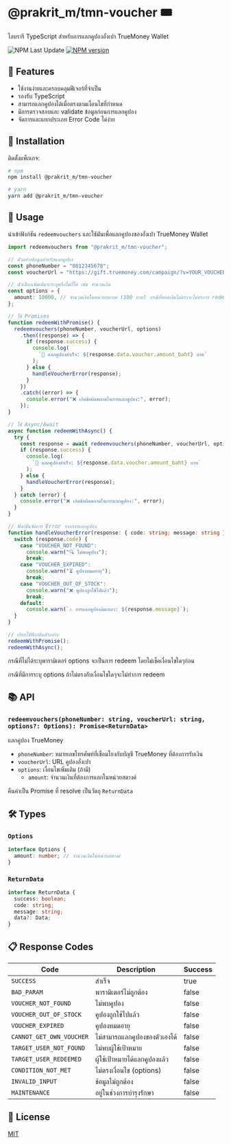 # @prakrit_m/tmn-voucher 🎟️

ไลบรารี TypeScript สำหรับการแลกคูปองอั่งเปา TrueMoney Wallet

![NPM Last Update](https://img.shields.io/npm/last-update/%40prakrit_m%2Ftmn-voucher)
[![NPM version](https://img.shields.io/npm/v/@prakrit_m/tmn-voucher.svg?style=flat)](https://www.npmjs.org/package/@prakrit_m/tmn-voucher)

## 🌟 Features

- ใช้งานง่ายและครอบคลุมฟีเจอร์ที่จำเป็น
- รองรับ TypeScript
- สามารถแลกคูปองได้เมื่อตรงตามเงื่อนไขที่กำหนด
- มีการตรวจสอบและ validate ข้อมูลก่อนการแลกคูปอง
- จัดการและแยกประเภท Error Code ได่ง่าย

## 🚀 Installation

ติดตั้งแพ็กเกจ:

```bash
# npm
npm install @prakrit_m/tmn-voucher

# yarn
yarn add @prakrit_m/tmn-voucher
```

## 📖 Usage

นำเข้าฟังก์ชัน `redeemvouchers` และใช้มันเพื่อแลกคูปองซองอั่งเปา TrueMoney Wallet

```typescript
import redeemvouchers from "@prakrit_m/tmn-voucher";

// ตัวอย่างข้อมูลสำหรับแลกคูปอง
const phoneNumber = "0812345678";
const voucherUrl = "https://gift.truemoney.com/campaign/?v=YOUR_VOUCHER_CODE";

// ตัวเลือกเพิ่มเติมจะระบุหรือไม่ก็ได้ เช่น จำนวนเงิน
const options = {
  amount: 10000, // จำนวนเงินในหน่วยสตางค์ (100 บาท) กรณีที่ยอดเงินไม่ตรงจะไม่ทำการ redeem
};

// ใช้ Promises
function redeemWithPromise() {
  redeemvouchers(phoneNumber, voucherUrl, options)
    .then((response) => {
      if (response.success) {
        console.log(
          `🎉 แลกคูปองสำเร็จ: ${response.data.voucher.amount_baht} บาท`
        );
      } else {
        handleVoucherError(response);
      }
    })
    .catch((error) => {
      console.error("❌ เกิดข้อผิดพลาดในการแลกคูปอง:", error);
    });
}

// ใช้ Async/Await
async function redeemWithAsync() {
  try {
    const response = await redeemvouchers(phoneNumber, voucherUrl, options);
    if (response.success) {
      console.log(
        `🎉 แลกคูปองสำเร็จ: ${response.data.voucher.amount_baht} บาท`
      );
    } else {
      handleVoucherError(response);
    }
  } catch (error) {
    console.error("❌ เกิดข้อผิดพลาดในการแลกคูปอง:", error);
  }
}

// ฟังก์ชันจัดการ Error จากการแลกคูปอง
function handleVoucherError(response: { code: string; message: string }) {
  switch (response.code) {
    case "VOUCHER_NOT_FOUND":
      console.warn("🔍 ไม่พบคูปอง");
      break;
    case "VOUCHER_EXPIRED":
      console.warn("⏳ คูปองหมดอายุ");
      break;
    case "VOUCHER_OUT_OF_STOCK":
      console.warn("❌ คูปองถูกใช้ไปแล้ว");
      break;
    default:
      console.warn(`⚠️ การแลกคูปองล้มเหลว: ${response.message}`);
  }
}

// เรียกใช้ฟังก์ชันตัวอย่าง
redeemWithPromise();
redeemWithAsync();
```

กรณีที่ไม่ได้ระบุพารามิเตอร์ options จะเป็นการ redeem โดยไม่เช็คเงื่อนไขใดๆก่อน

กรณีที่มีการระบุ options ถ้าไม่ตรงกับเงื่อนไขใดๆจะไม่ทำการ redeem

## 📚 API

### `redeemvouchers(phoneNumber: string, voucherUrl: string, options?: Options): Promise<ReturnData>`

แลกคูปอง TrueMoney

- `phoneNumber`: หมายเลขโทรศัพท์ที่เชื่อมโยงกับบัญชี TrueMoney ที่ต้องการรับเงิน
- `voucherUrl`: URL คูปองอั่งเปา
- `options`: เงื่อนไขเพิ่มเติม (ถ้ามี)
  - `amount`: จำนวนเงินที่ต้องการแลกในหน่วยสตางค์

คืนค่าเป็น Promise ที่ resolve เป็นวัตถุ `ReturnData`

## 🛠️ Types

### `Options`

```typescript
interface Options {
  amount: number; // จำนวนเงินในหน่วยสตางค์
}
```

### `ReturnData`

```typescript
interface ReturnData {
  success: boolean;
  code: string;
  message: string;
  data?: Data;
}
```

## 📋 Response Codes

| Code                     | Description                   | Success |
| ------------------------ | ----------------------------- | ------- |
| `SUCCESS`                | สำเร็จ                        | true    |
| `BAD_PARAM`              | พารามิเตอร์ไม่ถูกต้อง         | false   |
| `VOUCHER_NOT_FOUND`      | ไม่พบคูปอง                    | false   |
| `VOUCHER_OUT_OF_STOCK`   | คูปองถูกใช้ไปแล้ว             | false   |
| `VOUCHER_EXPIRED`        | คูปองหมดอายุ                  | false   |
| `CANNOT_GET_OWN_VOUCHER` | ไม่สามารถแลกคูปองของตัวเองได้ | false   |
| `TARGET_USER_NOT_FOUND`  | ไม่พบผู้ใช้เป้าหมาย           | false   |
| `TARGET_USER_REDEEMED`   | ผู้ใช้เป้าหมายได้แลกคูปองแล้ว | false   |
| `CONDITION_NOT_MET`      | ไม่ตรงเงื่อนไข (options)      | false   |
| `INVALID_INPUT`          | ข้อมูลไม่ถูกต้อง              | false   |
| `MAINTENANCE`            | อยู่ในช่วงการบำรุงรักษา       | false   |

## 📄 License

[MIT](https://choosealicense.com/licenses/mit/)

